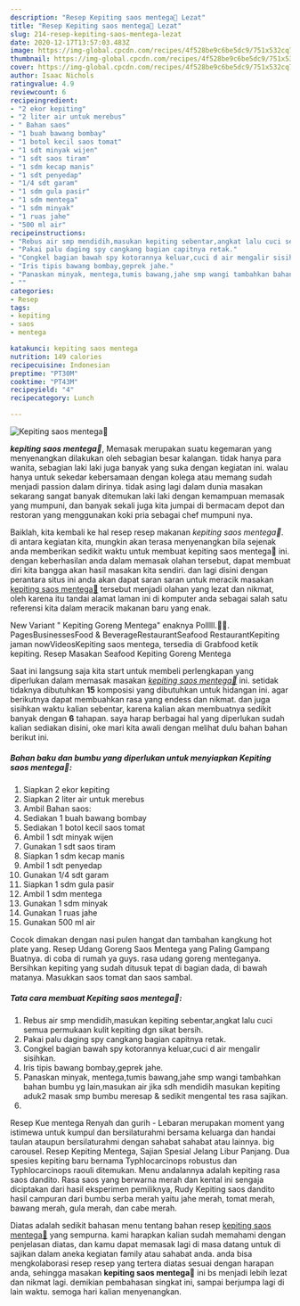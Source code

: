 ```yaml
---
description: "Resep Kepiting saos mentega🦀 Lezat"
title: "Resep Kepiting saos mentega🦀 Lezat"
slug: 214-resep-kepiting-saos-mentega-lezat
date: 2020-12-17T13:57:03.483Z
image: https://img-global.cpcdn.com/recipes/4f528be9c6be5dc9/751x532cq70/kepiting-saos-mentega🦀-foto-resep-utama.jpg
thumbnail: https://img-global.cpcdn.com/recipes/4f528be9c6be5dc9/751x532cq70/kepiting-saos-mentega🦀-foto-resep-utama.jpg
cover: https://img-global.cpcdn.com/recipes/4f528be9c6be5dc9/751x532cq70/kepiting-saos-mentega🦀-foto-resep-utama.jpg
author: Isaac Nichols
ratingvalue: 4.9
reviewcount: 6
recipeingredient:
- "2 ekor kepiting"
- "2 liter air untuk merebus"
- " Bahan saos"
- "1 buah bawang bombay"
- "1 botol kecil saos tomat"
- "1 sdt minyak wijen"
- "1 sdt saos tiram"
- "1 sdm kecap manis"
- "1 sdt penyedap"
- "1/4 sdt garam"
- "1 sdm gula pasir"
- "1 sdm mentega"
- "1 sdm minyak"
- "1 ruas jahe"
- "500 ml air"
recipeinstructions:
- "Rebus air smp mendidih,masukan kepiting sebentar,angkat lalu cuci semua permukaan kulit kepiting dgn sikat bersih."
- "Pakai palu daging spy cangkang bagian capitnya retak."
- "Congkel bagian bawah spy kotorannya keluar,cuci d air mengalir sisihkan."
- "Iris tipis bawang bombay,geprek jahe."
- "Panaskan minyak, mentega,tumis bawang,jahe smp wangi tambahkan bahan bumbu yg lain,masukan air jika sdh mendidih masukan kepiting aduk2 masak smp bumbu meresap &amp; sedikit mengental tes rasa sajikan."
- ""
categories:
- Resep
tags:
- kepiting
- saos
- mentega

katakunci: kepiting saos mentega 
nutrition: 149 calories
recipecuisine: Indonesian
preptime: "PT30M"
cooktime: "PT43M"
recipeyield: "4"
recipecategory: Lunch

---
```



![Kepiting saos mentega🦀](https://img-global.cpcdn.com/recipes/4f528be9c6be5dc9/751x532cq70/kepiting-saos-mentega🦀-foto-resep-utama.jpg)

<b><i>kepiting saos mentega🦀</i></b>, Memasak merupakan suatu kegemaran yang menyenangkan dilakukan oleh sebagian besar kalangan. tidak hanya para wanita, sebagian laki laki juga banyak yang suka dengan kegiatan ini. walau hanya untuk sekedar kebersamaan dengan kolega atau memang sudah menjadi passion dalam dirinya. tidak asing lagi dalam dunia masakan sekarang sangat banyak ditemukan laki laki dengan kemampuan memasak yang mumpuni, dan banyak sekali juga kita jumpai di bermacam depot dan restoran yang menggunakan koki pria sebagai chef mumpuni nya.

Baiklah, kita kembali ke hal resep resep makanan <i>kepiting saos mentega🦀</i>. di antara kegiatan kita, mungkin akan terasa menyenangkan bila sejenak anda memberikan sedikit waktu untuk membuat kepiting saos mentega🦀 ini. dengan keberhasilan anda dalam memasak olahan tersebut, dapat membuat diri kita bangga akan hasil masakan kita sendiri. dan lagi disini dengan perantara situs ini anda akan dapat saran saran untuk meracik masakan <u>kepiting saos mentega🦀</u> tersebut menjadi olahan yang lezat dan nikmat, oleh karena itu tandai alamat laman ini di komputer anda sebagai salah satu referensi kita dalam meracik makanan baru yang enak.

New Variant &#34; Kepiting Goreng Mentega&#34; enaknya Polllll.🦀😚. PagesBusinessesFood &amp; BeverageRestaurantSeafood RestaurantKepiting jaman nowVideosKepiting saos mentega, tersedia di Grabfood ketik kepiting. Resep Masakan Seafood Kepiting Goreng Mentega


Saat ini langsung saja kita start untuk membeli perlengkapan yang diperlukan dalam memasak masakan <u><i>kepiting saos mentega🦀</i></u> ini. setidak tidaknya dibutuhkan <b>15</b> komposisi yang dibutuhkan untuk hidangan ini. agar berikutnya dapat membuahkan rasa yang endess dan nikmat. dan juga sisihkan waktu kalian sebentar, karena kalian akan membuatnya sedikit banyak dengan <b>6</b> tahapan. saya harap berbagai hal yang diperlukan sudah kalian sediakan disini, oke mari kita awali dengan melihat dulu bahan bahan berikut ini.

<!--inarticleads1-->

##### Bahan baku dan bumbu yang diperlukan untuk menyiapkan Kepiting saos mentega🦀:

1. Siapkan 2 ekor kepiting
1. Siapkan 2 liter air untuk merebus
1. Ambil  Bahan saos:
1. Sediakan 1 buah bawang bombay
1. Sediakan 1 botol kecil saos tomat
1. Ambil 1 sdt minyak wijen
1. Gunakan 1 sdt saos tiram
1. Siapkan 1 sdm kecap manis
1. Ambil 1 sdt penyedap
1. Gunakan 1/4 sdt garam
1. Siapkan 1 sdm gula pasir
1. Ambil 1 sdm mentega
1. Gunakan 1 sdm minyak
1. Gunakan 1 ruas jahe
1. Gunakan 500 ml air


Cocok dimakan dengan nasi pulen hangat dan tambahan kangkung hot plate yang. Resep Udang Goreng Saos Mentega yang Paling Gampang Buatnya. di coba di rumah ya guys. rasa udang goreng menteganya. Bersihkan kepiting yang sudah ditusuk tepat di bagian dada, di bawah matanya. Masukkan saos tomat dan saos sambal. 

<!--inarticleads2-->

##### Tata cara membuat Kepiting saos mentega🦀:

1. Rebus air smp mendidih,masukan kepiting sebentar,angkat lalu cuci semua permukaan kulit kepiting dgn sikat bersih.
1. Pakai palu daging spy cangkang bagian capitnya retak.
1. Congkel bagian bawah spy kotorannya keluar,cuci d air mengalir sisihkan.
1. Iris tipis bawang bombay,geprek jahe.
1. Panaskan minyak, mentega,tumis bawang,jahe smp wangi tambahkan bahan bumbu yg lain,masukan air jika sdh mendidih masukan kepiting aduk2 masak smp bumbu meresap &amp; sedikit mengental tes rasa sajikan.
1. 


Resep Kue mentega Renyah dan gurih - Lebaran merupakan moment yang istimewa untuk kumpul dan bersilaturahmi bersama keluarga dan handai taulan ataupun bersilaturahmi dengan sahabat sahabat atau lainnya. big carousel. Resep Kepiting Mentega, Sajian Spesial Jelang Libur Panjang. Dua spesies kepiting baru bernama Typhlocarcinops robustus dan Typhlocarcinops raouli ditemukan. Menu andalannya adalah kepiting rasa saos dandito. Rasa saos yang berwarna merah dan kental ini sengaja diciptakan dari hasil eksperimen pemiliknya, Rudy Kepiting saos dandito hasil campuran dari bumbu serba merah yaitu jahe merah, tomat merah, bawang merah, gula merah, dan cabe merah. 

Diatas adalah sedikit bahasan menu tentang bahan resep <u>kepiting saos mentega🦀</u> yang sempurna. kami harapkan kalian sudah memahami dengan penjelasan diatas, dan kamu dapat memasak lagi di masa datang untuk di sajikan dalam aneka kegiatan family atau sahabat anda. anda bisa mengkolaborasi resep resep yang tertera diatas sesuai dengan harapan anda, sehingga masakan <b>kepiting saos mentega🦀</b> ini bs menjadi lebih lezat dan nikmat lagi. demikian pembahasan singkat ini, sampai berjumpa lagi di lain waktu. semoga hari kalian menyenangkan.
